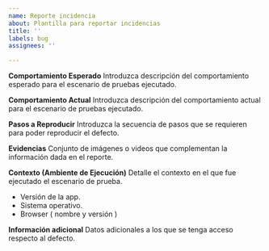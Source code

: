 ```yaml
---
name: Reporte incidencia
about: Plantilla para reportar incidencias
title: ''
labels: bug
assignees: ''

---
```


**Comportamiento Esperado**
Introduzca descripción del comportamiento esperado para el escenario de pruebas ejecutado.

**Comportamiento Actual**
Introduzca descripción del comportamiento actual para el escenario de pruebas ejecutado.

**Pasos a Reproducir**
 Introduzca la secuencia de pasos que se requieren para poder reproducir el defecto.


**Evidencias**
 Conjunto de imágenes o videos que complementan la información dada en el reporte.

**Contexto (Ambiente de Ejecución)**
Detalle el contexto en el que fue ejecutado el escenario de prueba.

- Versión de la app.
- Sistema operativo. 
- Browser ( nombre y versión )


**Información adicional**
Datos adicionales a los que se tenga acceso respecto al defecto.
